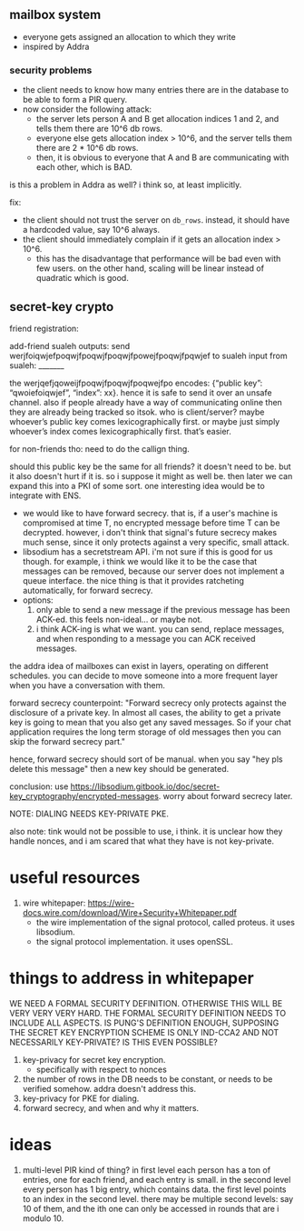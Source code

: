 
## mailbox system

- everyone gets assigned an allocation to which they write
- inspired by Addra

### security problems

- the client needs to know how many entries there are in the database to be able to form a PIR query.
- now consider the following attack:
    - the server lets person A and B get allocation indices 1 and 2, and tells them there are 10^6 db rows.
    - everyone else gets allocation index > 10^6, and the server tells them there are 2 * 10^6 db rows.
    - then, it is obvious to everyone that A and B are communicating with each other, which is BAD.

is this a problem in Addra as well? i think so, at least implicitly.

fix:
- the client should not trust the server on `db_rows`. instead, it should have a hardcoded value, say 10^6 always.
- the client should immediately complain if it gets an allocation index > 10^6.
    - this has the disadvantage that performance will be bad even with few users. on the other hand, scaling will be linear instead of quadratic which is good.

## secret-key crypto

friend registration:

add-friend sualeh
outputs: send werjfoiqwjefpoqwjfpoqwjfpoqwjfpowejfpoqwjfpqwjef to sualeh
input from sualeh: _______

the werjqefjqoweijfpoqwjfpoqwjfpoqwejfpo encodes: {“public key”: “qwoiefoiqwjef”, “index”: xx}. hence it is safe to send it over an unsafe channel. also if people already have a way of communicating online then they are already being tracked so itsok. who is client/server? maybe whoever’s public key comes lexicographically first. or maybe just simply whoever’s index comes lexicographically first. that’s easier.

for non-friends tho: need to do the callign thing.

should this public key be the same for all friends? it doesn't need to be. but it also doesn't hurt if it is. so i suppose it might as well be. then later we can expand this into a PKI of some sort. one interesting idea would be to integrate with ENS.

- we would like to have forward secrecy. that is, if a user's machine is compromised at time T, no encrypted message before time T can be decrypted. however, i don't think that signal's future secrecy makes much sense, since it only protects against a very specific, small attack.
- libsodium has a secretstream API. i'm not sure if this is good for us though. for example, i think we would like it to be the case that messages can be removed, because our server does not implement a queue interface. the nice thing is that it provides ratcheting automatically, for forward secrecy.
- options:
    1. only able to send a new message if the previous message has been ACK-ed. this feels non-ideal... or maybe not.
    2. i think ACK-ing is what we want. you can send, replace messages, and when responding to a message you can ACK received messages.

the addra idea of mailboxes can exist in layers, operating on different schedules. you can decide to move someone into a more frequent layer when you have a conversation with them.

forward secrecy counterpoint: "Forward secrecy only protects against the disclosure of a private key. In almost all cases, the ability to get a private key is going to mean that you also get any saved messages. So if your chat application requires the long term storage of old messages then you can skip the forward secrecy part."

hence, forward secrecy should sort of be manual. when you say "hey pls delete this message" then a new key should be generated.

conclusion: use https://libsodium.gitbook.io/doc/secret-key_cryptography/encrypted-messages. worry about forward secrecy later.

NOTE: DIALING NEEDS KEY-PRIVATE PKE.

also note: tink would not be possible to use, i think. it is unclear how they handle nonces, and i am scared that what they have is not key-private.


# useful resources

1. wire whitepaper: https://wire-docs.wire.com/download/Wire+Security+Whitepaper.pdf
    - the wire implementation of the signal protocol, called proteus. it uses libsodium.
    - the signal protocol implementation. it uses openSSL.


# things to address in whitepaper

WE NEED A FORMAL SECURITY DEFINITION. OTHERWISE THIS WILL BE VERY VERY VERY HARD.
THE FORMAL SECURITY DEFINITION NEEDS TO INCLUDE ALL ASPECTS. IS PUNG'S DEFINITION ENOUGH,
SUPPOSING THE SECRET KEY ENCRYPTION SCHEME IS ONLY IND-CCA2 AND NOT NECESSARILY KEY-PRIVATE?
IS THIS EVEN POSSIBLE?

1. key-privacy for secret key encryption.
    - specifically with respect to nonces
2. the number of rows in the DB needs to be constant, or needs to be verified somehow. addra doesn't address this.
3. key-privacy for PKE for dialing.
4. forward secrecy, and when and why it matters.


# ideas

1. multi-level PIR kind of thing? in first level each person has a ton of entries, one for each friend, and each entry is small. in the second level every person has 1 big entry, which contains data. the first level points to an index in the second level. there may be multiple second levels: say 10 of them, and the ith one can only be accessed in rounds that are i modulo 10.